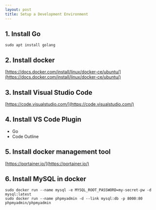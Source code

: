```yaml
---
layout: post
title: Setup a Development Environment
---
```


## 1. Install Go
`sudo apt install golang`

## 2. Install docker
[https://docs.docker.com/install/linux/docker-ce/ubuntu/](https://docs.docker.com/install/linux/docker-ce/ubuntu/)

## 3. Install Visual Studio Code
[https://code.visualstudio.com/](https://code.visualstudio.com/)

## 4. Install VS Code Plugin
- Go
- Code Outline

## 5. Install docker management tool
[https://portainer.io/](https://portainer.io/)

## 6. Install MySQL in docker
```
sudo docker run --name mysql -e MYSQL_ROOT_PASSWORD=my-secret-pw -d mysql:latest
sudo docker run --name phpmyadmin -d --link mysql:db -p 8000:80 phpmyadmin/phpmyadmin
```
